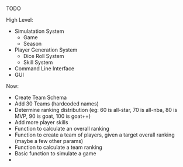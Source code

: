 TODO

High Level:
- Simulatation System
  - Game
  - Season
- Player Generation System
  - Dice Roll System
  - Skill System
- Command Line Interface
- GUI



Now:
- Create Team Schema
- Add 30 Teams (hardcoded names)
- Determine ranking distribution (eg: 60 is all-star, 70 is all-nba, 80 is MVP, 90 is goat, 100 is goat++)
- Add more player skills
- Function to calculate an overall ranking
- Function to create a team of players, given a target overall ranking (maybe a few other params)
- Function to calculate a team ranking
- Basic function to simulate a game
- 

